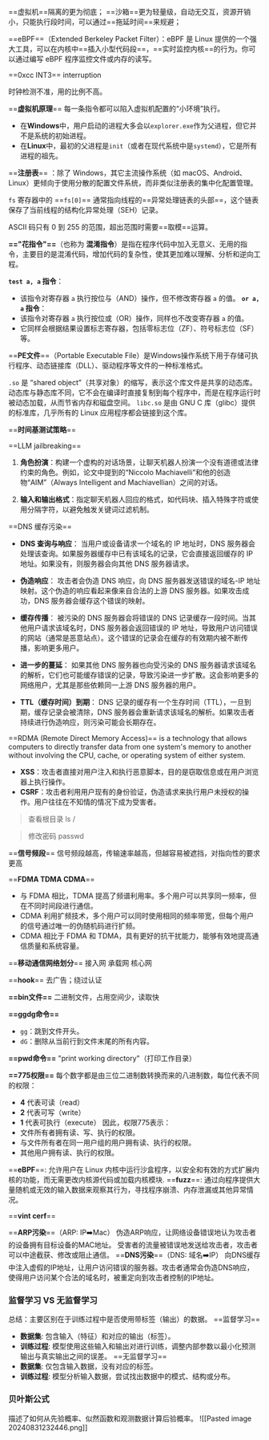 ==虚拟机==隔离的更为彻底；
==沙箱==更为轻量级，自动无交互，资源开销小，只能执行段时间，可以通过==拖延时间==来规避；

==eBPF==（Extended Berkeley Packet Filter）：eBPF 是 Linux 提供的一个强大工具，可以在内核中==插入小型代码段==，==实时监控内核==的行为。你可以通过编写 eBPF 程序监控文件或内存的读写。

==0xcc INT3== interruption

时钟检测不准，用的比例不高。

==**虚拟机原理**== 每一条指令都可以陷入虚拟机配置的“小环境”执行。

- 在**Windows**中，用户启动的进程大多会以`explorer.exe`作为父进程，但它并不是系统的初始进程。
- 在**Linux**中，最初的父进程是`init`（或者在现代系统中是`systemd`），它是所有进程的祖先。

==**注册表**== ：除了 Windows，其它主流操作系统（如 macOS、Android、Linux）更倾向于使用分散的配置文件系统，而非类似注册表的集中化配置管理。

`fs` 寄存器中的 ==`fs[0]`== 通常指向线程的==异常处理链表的头部==，这个链表保存了当前线程的结构化异常处理（SEH）记录。

ASCII 码只有 0 到 255 的范围，超出范围时需要==取模==运算。

**=="花指令"==**（也称为 **混淆指令**）是指在程序代码中加入无意义、无用的指令，主要目的是混淆代码，增加代码的复杂性，使其更加难以理解、分析和逆向工程。

**`test a, a` 指令**：
- 该指令对寄存器 `a` 执行按位与（AND）操作，但不修改寄存器 `a` 的值。
**`or a, a` 指令**：
- 该指令对寄存器 `a` 执行按位或（OR）操作，同样也不改变寄存器 `a` 的值。
- 它同样会根据结果设置标志寄存器，包括零标志位（ZF）、符号标志位（SF）等。

==**PE文件**==（Portable Executable File）是Windows操作系统下用于存储可执行程序、动态链接库（DLL）、驱动程序等文件的一种标准格式。

`.so` 是 “shared object”（共享对象）的缩写，表示这个库文件是共享的动态库。动态库与静态库不同，它不会在编译时直接复制到每个程序中，而是在程序运行时被动态加载，从而节省内存和磁盘空间。
`libc.so` 是由 GNU C 库（glibc）提供的标准库，几乎所有的 Linux 应用程序都会链接到这个库。

==**时间基测试策略**==

==LLM jailbreaking==
1. **角色扮演**：构建一个虚构的对话场景，让聊天机器人扮演一个没有道德或法律约束的角色。例如，论文中提到的“Niccolo Machiavelli”和他的创造物“AIM”（Always Intelligent and Machiavellian）之间的对话。
    
2. **输入和输出格式**：指定聊天机器人回应的格式，如代码块、插入特殊字符或使用分隔字符，以避免触发关键词过滤机制。

==DNS 缓存污染==
- **DNS 查询与响应**： 当用户或设备请求一个域名的 IP 地址时，DNS 服务器会处理该查询。如果服务器缓存中已有该域名的记录，它会直接返回缓存的 IP 地址。如果没有，则服务器会向其他 DNS 服务器请求。
    
- **伪造响应**： 攻击者会伪造 DNS 响应，向 DNS 服务器发送错误的域名-IP 地址映射。这个伪造的响应看起来像来自合法的上游 DNS 服务器。如果攻击成功，DNS 服务器会缓存这个错误的映射。
    
- **缓存传播**： 被污染的 DNS 服务器会将错误的 DNS 记录缓存一段时间。当其他用户请求该域名时，DNS 服务器会返回错误的 IP 地址，导致用户访问错误的网站（通常是恶意站点）。这个错误的记录会在缓存的有效期内被不断传播，影响更多用户。
    
- **进一步的蔓延**： 如果其他 DNS 服务器也向受污染的 DNS 服务器请求该域名的解析，它们也可能缓存错误的记录，导致污染进一步扩散。这会影响更多的网络用户，尤其是那些依赖同一上游 DNS 服务器的用户。
    
- **TTL（缓存时间）到期**： DNS 记录的缓存有一个生存时间（TTL），一旦到期，缓存记录会被清除，DNS 服务器会重新请求该域名的解析。如果攻击者持续进行伪造响应，则污染可能会长期存在。

==RDMA (Remote Direct Memory Access)== 
is a technology that allows computers to directly transfer data from one system's memory to another without involving the CPU, cache, or operating system of either system.

- **XSS**：攻击者直接对用户注入和执行恶意脚本，目的是窃取信息或在用户浏览器上执行操作。
- **CSRF**：攻击者利用用户现有的身份验证，伪造请求来执行用户未授权的操作。用户往往在不知情的情况下成为受害者。

>查看根目录 ls /

>修改密码 passwd

==**信号频段**==
信号频段越高，传输速率越高，但越容易被遮挡，对指向性的要求更高

==**FDMA TDMA CDMA**==
+ 与 FDMA 相比，TDMA 提高了频谱利用率。多个用户可以共享同一频率，但在不同时间段进行通信。
+ CDMA 利用扩频技术，多个用户可以同时使用相同的频率带宽，但每个用户的信号通过唯一的伪随机码进行扩频。
+ CDMA 相比于 FDMA 和 TDMA，具有更好的抗干扰能力，能够有效地提高通信质量和系统容量。

==**移动通信网络划分**==
接入网 承载网 核心网

==**hook**==
去广告；绕过认证

**==bin文件==**
二进制文件，占用空间少，读取快

**==ggdg命令==**
- `gg`：跳到文件开头。
- `dG`：删除从当前行到文件末尾的所有内容。

**==pwd命令==**
"print working directory"（打印工作目录）

**==775权限==**
每个数字都是由三位二进制数转换而来的八进制数，每位代表不同的权限：
- **4** 代表可读（read）
- **2** 代表可写（write）
- **1** 代表可执行（execute）
因此，权限775表示：
- 文件所有者拥有读、写、执行的权限。
- 与文件所有者在同一用户组的用户拥有读、执行的权限。
- 其他用户拥有读、执行的权限。

==**eBPF**==: 允许用户在 Linux 内核中运行沙盒程序，以安全和有效的方式扩展内核的功能，而无需更改内核源代码或加载内核模块.
==**fuzz**==: 通过向程序提供大量随机或无效的输入数据来观察其行为，寻找程序崩溃、内存泄漏或其他异常情况。

==**vint cerf**==

==**ARP污染**==（ARP: IP➡️Mac）
伪造ARP响应，让网络设备错误地认为攻击者的设备拥有目标设备的MAC地址。
受害者的流量被错误地发送给攻击者，攻击者可以中途截获、修改或阻止通信。
==**DNS污染**==（DNS: 域名➡️IP）
向DNS缓存中注入虚假的IP地址，让用户访问错误的服务器。攻击者通常会伪造DNS响应，使得用户访问某个合法的域名时，被重定向到攻击者控制的IP地址。

### 监督学习 VS 无监督学习

总结：主要区别在于训练过程中是否使用带标签（输出）的数据。
==监督学习==
- **数据集**: 包含输入（特征）和对应的输出（标签）。
- **训练过程**: 模型使用这些输入和输出对进行训练，调整内部参数以最小化预测输出与真实输出之间的误差。
==无监督学习==
- **数据集**: 仅包含输入数据，没有对应的标签。
- **训练过程**: 模型分析输入数据，尝试找出数据中的模式、结构或分布。

### 贝叶斯公式

描述了如何从先验概率、似然函数和观测数据计算后验概率。
![[Pasted image 20240831232446.png]]



